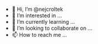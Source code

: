 - 👋 Hi, I’m @nejcroltek
- 👀 I’m interested in ...
- 🌱 I’m currently learning ...
- 💞️ I’m looking to collaborate on ...
- 📫 How to reach me ...

<!---
nejcroltek/nejcroltek is a ✨ special ✨ repository because its `README.md` (this file) appears on your GitHub profile.
You can click the Preview link to take a look at your changes.
--->
